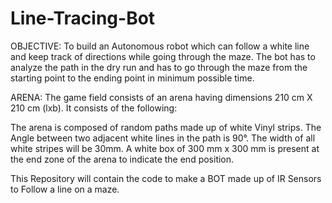 # Line-Tracing-Bot

OBJECTIVE:
To build an Autonomous robot which can follow a white line and keep track of directions while going through the maze. The bot has to analyze the path in the dry run and has to go through the maze from the starting point to the ending point in minimum possible time.

ARENA:
The game field consists of an arena having dimensions 210 cm X 210 cm (lxb). It consists of the following:

The arena is composed of random paths made up of white Vinyl strips.
The Angle between two adjacent white lines in the path is 90°.
The width of all white stripes will be 30mm.
A white box of 300 mm x 300 mm is present at the end zone of the arena to indicate the end position.

This Repository will contain the code to make a BOT made up of IR Sensors to Follow a line on a maze.

